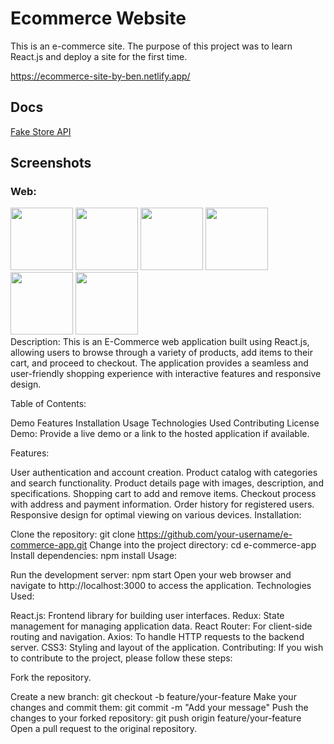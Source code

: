 # Ecommerce Website
This is an e-commerce site. The purpose of this project was to learn React.js and deploy a site for the first time. 

https://ecommerce-site-by-ben.netlify.app/

## Docs
[Fake Store API](https://fakestoreapi.com/docs)

## Screenshots
### Web:
<div>
  <img src="https://github.com/BenPham14/ecommerce-react-site/assets/97713069/88fe495d-e19c-4653-a9e2-9fdc26512ad4" alt="" width="100px" height="100px"/>
  <img src="https://github.com/BenPham14/ecommerce-react-site/assets/97713069/ae3a2275-6c2c-460e-a39d-8754300a308d" alt="" width="100px" height="100px"/>
  <img src="https://github.com/BenPham14/ecommerce-react-site/assets/97713069/78382b3f-9703-4bcd-98f5-1616d9de89d6" alt="" width="100px" height="100px"/>
  <img src="https://github.com/BenPham14/ecommerce-react-site/assets/97713069/f86a0c14-6fc7-4f35-ad73-43f262efecbf" alt="" width="100px" height="100px"/>
  <img src="https://github.com/BenPham14/ecommerce-react-site/assets/97713069/1b547836-ffdb-4ebd-888c-0780125abaca" alt="" width="100px" height="100px"/>
  <img src="https://github.com/BenPham14/ecommerce-react-site/assets/97713069/4ed84873-7a61-42e2-a5d4-51de88b5962b" alt="" width="100px" height="100px"/>
</div>
Description:
This is an E-Commerce web application built using React.js, allowing users to browse through a variety of products, add items to their cart, and proceed to checkout. The application provides a seamless and user-friendly shopping experience with interactive features and responsive design.

Table of Contents:

Demo
Features
Installation
Usage
Technologies Used
Contributing
License
Demo:
Provide a live demo or a link to the hosted application if available.

Features:

User authentication and account creation.
Product catalog with categories and search functionality.
Product details page with images, description, and specifications.
Shopping cart to add and remove items.
Checkout process with address and payment information.
Order history for registered users.
Responsive design for optimal viewing on various devices.
Installation:

Clone the repository: git clone https://github.com/your-username/e-commerce-app.git
Change into the project directory: cd e-commerce-app
Install dependencies: npm install
Usage:

Run the development server: npm start
Open your web browser and navigate to http://localhost:3000 to access the application.
Technologies Used:

React.js: Frontend library for building user interfaces.
Redux: State management for managing application data.
React Router: For client-side routing and navigation.
Axios: To handle HTTP requests to the backend server.
CSS3: Styling and layout of the application.
Contributing:
If you wish to contribute to the project, please follow these steps:

Fork the repository.

Create a new branch: git checkout -b feature/your-feature
Make your changes and commit them: git commit -m "Add your message"
Push the changes to your forked repository: git push origin feature/your-feature
Open a pull request to the original repository.

